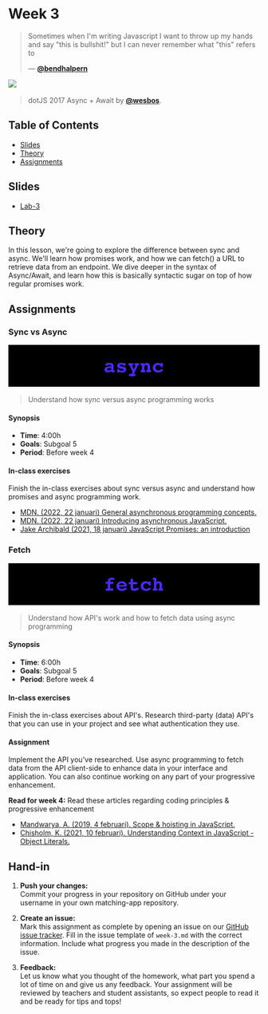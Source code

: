 # Week 3

> Sometimes when I'm writing Javascript I want to throw up my hands and say "this is bullshit!" but I can never remember what "this" refers to
>
> — [**@bendhalpern**][quote-author]

[![][inspiration-cover]][inspiration-link]

> dotJS 2017 Async + Await by [**@wesbos**][inspiration-author].

## Table of Contents

* [Slides](#slides)
* [Theory](#theory)
* [Assignments](#assignments)

## Slides
* [Lab-3][lab3]

## Theory

In this lesson, we're going to explore the difference between sync and async. We'll learn how promises work, and how we can fetch() a URL to retrieve data from an endpoint. We dive deeper in the syntax of Async/Await, and learn how this is basically syntactic sugar on top of how regular promises work.

## Assignments

### Sync vs Async

![Async banner](assets/banners/async.jpg)
> Understand how sync versus async programming works

#### Synopsis

*  **Time**: 4:00h
*  **Goals**: Subgoal 5
*  **Period**: Before week 4

#### In-class exercises

Finish the in-class exercises about sync versus async and understand how promises and async programming work.

* [MDN. (2022, 22 januari) General asynchronous programming concepts.](https://developer.mozilla.org/en-US/docs/Learn/JavaScript/Asynchronous/Concepts)
* [MDN. (2022, 22 januari) Introducing asynchronous JavaScript.](https://developer.mozilla.org/en-US/docs/Learn/JavaScript/Asynchronous/Introducing)
* [Jake Archibald (2021, 18 januari) JavaScript Promises: an introduction](https://web.dev/promises/)

### Fetch

![fetch banner](assets/banners/fetch.jpg)
> Understand how API's work and how to fetch data using async programming

#### Synopsis

*  **Time**: 6:00h
*  **Goals**: Subgoal 5
*  **Period**: Before week 4

#### In-class exercises

Finish the in-class exercises about API's. Research third-party (data) API's that you can use in your project and see what authentication they use.

#### Assignment

Implement the API you've researched. Use async programming to fetch data from the API client-side to enhance data in your interface and application. You can also continue working on any part of your progressive enhancement.

**Read for week 4:**
Read these articles regarding coding principles & progressive enhancement

* [Mandwarya, A. (2019, 4 februari). Scope & hoisting in JavaScript.](https://hackernoon.com/scope-hoisting-in-javascript-19b991babc4f)
* [Chisholm, K. (2021, 10 februari). Understanding Context in JavaScript - Object Literals.](https://blog.kevinchisholm.com/javascript/context-object-literals/)


## Hand-in

1. **Push your changes:**  
Commit your progress in your repository on GitHub under your username in your own matching-app repository.

2. **Create an issue:**  
Mark this assignment as complete by opening an issue on our [GitHub issue tracker][issues]. Fill in the issue template of `week-3.md` with the correct information. Include what progress you made in the description of the issue.

3. **Feedback:**  
Let us know what you thought of the homework, what part you spend a lot of time on and give us any feedback. Your assignment will be reviewed by teachers and student assistants, so expect people to read it and be ready for tips and tops!

[lab3]: /slides/fe_lab-3-21-22.pdf

[quote-author]: https://twitter.com/bendhalpern/status/578925947245633536?lang=en
[inspiration-cover]: assets/images/async.png
[inspiration-link]: https://www.youtube.com/watch?v=9YkUCxvaLEk
[inspiration-author]: https://twitter.com/wesbos
[issues]: https://github.com/cmda-bt/fe-course-21-22/issues/new/choose